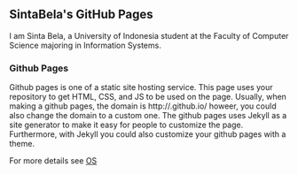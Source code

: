 ## SintaBela's GitHub Pages

I am Sinta Bela, a University of Indonesia student at the Faculty of Computer Science majoring in Information Systems.

### Github Pages
Github pages is one of a static site hosting service. This page uses your repository to get HTML, CSS, and JS to be used on the page. Usually, when making a github pages, the domain is http://.github.io/ howeer, you could also change the domain to a custom one. The github pages uses Jekyll as a site generator to make it easy for people to customize the page. Furthermore, with Jekyll you could also customize your github pages with a theme.


For more details see [OS](URLs/)
